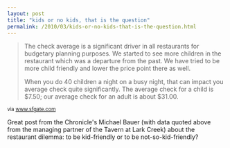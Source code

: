 ```yaml
---
layout: post
title: "kids or no kids, that is the question"
permalink: /2010/03/kids-or-no-kids-that-is-the-question.html
---
```


<blockquote><p>The check average is a significant driver in all restaurants for budgetary planning purposes. We started to see more children in the restaurant which was a departure from the past. We have tried to be more child friendly and lower the price point there as well.</p> 
<p>When you do 40 children a night on a busy night, that can impact you average check quite significantly. The average check for a child is $7.50; our average check for an adult is about $31.00.</p>
<p></p></blockquote>

<p><small>via <a href="http://www.sfgate.com/cgi-bin/blogs/mbauer/detail?entry_id=58056">www.sfgate.com</a></small></p>

<p>Great post from the Chronicle&#39;s Michael Bauer (with data quoted above from the managing partner of the Tavern at Lark Creek) about the restaurant dilemma:  to be kid-friendly or to be not-so-kid-friendly?</p>


